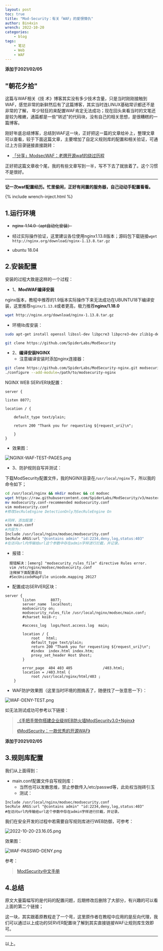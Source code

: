 ```yaml
---
layout: post
toc: true
title: "Mod-Security：有关「WAF」的爱恨情仇"
author: Bin4xin
wrench: 2022-10-20
categories:
    - blog
tags:
    - 笔记
    - Web
    - WAF
---
```


**添加于2021/02/05**

## "朝花夕拾"

这篇与WAF相关《技 术》博客其实没有多少技术含量，只是当时刚刚接触到WAF，感觉非常的新鲜然后有了这篇博客，其实当时连LINUX基础常识都还不是非常的了解，
年少轻狂的来配置WAF肯定无法成功；现在回头来看当时的文笔还是较为稚嫩，通篇都是一些"转述"的代码块，没有自己的相关思想，是很糟糕的一篇博客。


刚好年底总结博客，总结到WAF这一块，正好把这一篇的文章给补上，整理文章可以查看，较于下面这篇文章，主要增加了自定义规则库的配置和相关验证，可通过上方目录链接直接跳转：

- [「分享」ModsecWAF：老牌开源waf的绕过历程](https://sentrylab.cn/about/Mod-Waf-Bypass-Walkthrough/)

正好把这篇文章收个尾，我的有些文章写到一半，写不下去了就放着了。这个习惯不是很好。

---
**记一次waf配置经历。忙里偷闲，正好有闲置的服务器，自己动动手配置看看。**
 
{% include wrench-inject.html %}

## 1.运行环境
- ~~nginx-1.14.0（apt自动化安装）~~
- 经过实际操作验证，这里建议各位使用nginx1.13.8版本；源码包下载链接`wget http://nginx.org/download/nginx-1.13.8.tar.gz`

- ubuntu 18.04

## 2.安装配置

安装的过程大致是这样的一个过程：

- 1、**ModWAF编译安装**
 
nginx版本，教程中推荐的1.9版本实际操作下来无法成功在UBUNTU18下编译安装，这里推荐`nginx/1.13.8`或者更高，极力推荐**nginx/1.18.0**

```bash
wget http://nginx.org/download/nginx-1.13.8.tar.gz
```

- 环境lib库安装：

```bash
sudo apt-get install openssl libssl-dev libpcre3 libpcre3-dev zlib1g-dev autoconf automake libtool gcc g++ make
```

```bash
git clone https://github.com/SpiderLabs/ModSecurity
```

- 2、**编译安装NGINX**
    - 注意编译安装时添加nginx连接器：
  
```bash
git clone https://github.com/SpiderLabs/ModSecurity-nginx.git modsecurity-nginx
./configure --add-module=/path/to/modsecurity-nginx
```
      
NGINX WEB SERVER块配置：

```
server {
        
listen 8077;
        
location / {
        
    default_type text/plain;
        
    return 200 "Thank you for requesting ${request_uri}\n";
        
    }
}
```
 
- 效果图：

![NGINX-WAF-TEST-PAGES.png]({{site.PicturesLinks_Domain}}/images/2022/02/20/NGINX-WAF-TEST-PAGES.png)

- 3、防护规则自写并测试：

下载ModSecurity配置文件，我的NGINX目录在`/usr/local/nginx`下，所以我的命令如下；

```bash
cd /usr/local/nginx && mkdir modsec && cd modsec
wget https://raw.githubusercontent.com/SpiderLabs/ModSecurity/v3/master/modsecurity.conf-recommended
mv modsecurity.conf-recommended modsecurity.conf
vim modsecurity.conf
#修改SecRuleEngine DetectionOnly为SecRuleEngine On
      
#同样，添加配置：
vim main.conf
#内容为：
Include /usr/local/nginx/modsec/modsecurity.conf
SecRule ARGS:url "@contains admin" "id:2234,deny,log,status:403"
#在访问url内传输给url这个参数中存在admin字样进行拦截，并记录。    
``` 

- 报错：

```console
  报错解决：[emerg] "modsecurity_rules_file" directive Rules error.
  vim /etc/nginx/modsec/modsecurity.conf
  注释掉下面配置语句
  #SecUnicodeMapFile unicode.mapping 20127
```

- 配置成功SERVER区块：

```
server {
        listen       8077;
        server_name  localhost;
        modsecurity on;
        modsecurity_rules_file /usr/local/nginx/modsec/main.conf;
        #charset koi8-r;

        #access_log  logs/host.access.log  main;

        location / {
            root   html;
            default_type text/plain;
            return 200 "Thank you for requesting ${request_uri}\n";
            #index  index.html index.htm;
            proxy_set_header Host $host;
        }

        error_page  404 403 405              /403.html;
        location = /403.html {
            root /usr/local/nginx/html/403 ;
    }
```

- WAF防护效果图（这里当时环境的图搞丢了，随便找了一张意思一下）：

![WAF-DENY-TEST.png]({{site.PicturesLinks_Domain}}/images/2022/02/20/WAF-DENY-TEST.png)
          
如无法测试成功可参考以下链接：
> [《手把手带你搭建企业级WEB防火墙ModSecurity3.0+Nginx》](https://zhuanlan.zhihu.com/p/80866123)
>
> [《ModSecurity：一款优秀的开源WAF》](https://www.freebuf.com/sectool/211354.html)


**添加于2021/02/05**

## 3.规则库配置

我们从上面得到：

- main.conf配置文件自写规则库：
  - 当然也可以发散思维，禁止参数传入/etc/passwd等，此处权当抛砖引玉
  - 测试：

```
Include /usr/local/nginx/modsec/modsecurity.conf
SecRule ARGS:url "@contains admin" "id:2234,deny,log,status:403"
#在访问url内传输给url这个参数中存在admin字样进行拦截，并记录。
```



我们在安全开发的过程中若需要自写规则库进行WEB防御，可参考：

![2022-10-20-23.16.05.png]({{site.PicturesLinks_Domain}}/images/2022/10/20/2022-10-20-23.16.05.png)

效果图：

![WAF-PASSWD-DENY.png]({{site.PicturesLinks_Domain}}/images/2022/02/20/WAF-PASSWD-DENY.png)

参考：

>[ModSecurity中文手册](http://www.modsecurity.cn/chm/Variables.html)

## 4.总结

原文大量篇幅写的是代码的配置问题，后期修改后删除了大部分，有兴趣的可以看上面的第二个链接；

这一块，其实跟着原教程走了一个弯，这里原作者在教程中应用的是反向代理，我们可以通过以上成功的SERVER配置块了解到其实直接链接WAF让规则库生效即可。

---

以上。

